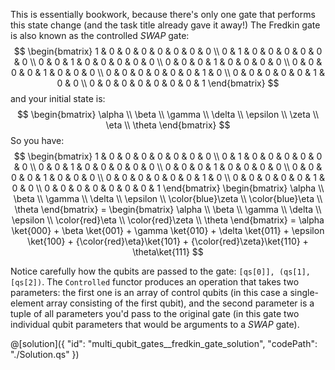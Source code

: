 This is essentially bookwork, because there's only one gate that performs this state change (and the task title already gave it away!)
The Fredkin gate is also known as the controlled $SWAP$ gate:
$$
\begin{bmatrix}
1 & 0 & 0 & 0 & 0 & 0 & 0 & 0 \\
0 & 1 & 0 & 0 & 0 & 0 & 0 & 0 \\
0 & 0 & 1 & 0 & 0 & 0 & 0 & 0 \\
0 & 0 & 0 & 1 & 0 & 0 & 0 & 0 \\
0 & 0 & 0 & 0 & 1 & 0 & 0 & 0 \\
0 & 0 & 0 & 0 & 0 & 0 & 1 & 0 \\
0 & 0 & 0 & 0 & 0 & 1 & 0 & 0 \\
0 & 0 & 0 & 0 & 0 & 0 & 0 & 1
\end{bmatrix}
$$
and your initial state is:
$$
\begin{bmatrix}
\alpha \\ \beta \\ \gamma \\ \delta \\ \epsilon \\ \zeta \\ \eta \\ \theta
\end{bmatrix}
$$
So you have:
$$
\begin{bmatrix}
1 & 0 & 0 & 0 & 0 & 0 & 0 & 0 \\
0 & 1 & 0 & 0 & 0 & 0 & 0 & 0 \\
0 & 0 & 1 & 0 & 0 & 0 & 0 & 0 \\
0 & 0 & 0 & 1 & 0 & 0 & 0 & 0 \\
0 & 0 & 0 & 0 & 1 & 0 & 0 & 0 \\
0 & 0 & 0 & 0 & 0 & 0 & 1 & 0 \\
0 & 0 & 0 & 0 & 0 & 1 & 0 & 0 \\
0 & 0 & 0 & 0 & 0 & 0 & 0 & 1
\end{bmatrix}
\begin{bmatrix}
\alpha \\ \beta \\ \gamma \\ \delta \\ \epsilon \\ \color{blue}\zeta \\ \color{blue}\eta \\ \theta
\end{bmatrix} =
\begin{bmatrix}
\alpha \\ \beta \\ \gamma \\ \delta \\ \epsilon \\ \color{red}\eta \\ \color{red}\zeta \\ \theta
\end{bmatrix} =
\alpha \ket{000} + \beta \ket{001} + \gamma \ket{010} + \delta \ket{011} + \epsilon \ket{100} + {\color{red}\eta}\ket{101} + {\color{red}\zeta}\ket{110} + \theta\ket{111}
$$

Notice carefully how the qubits are passed to the gate: `[qs[0]], (qs[1], [qs[2])`. The `Controlled` functor produces an operation that takes two parameters: the first one is an array of control qubits (in this case a single-element array consisting of the first qubit), and the second parameter is a tuple of all parameters you'd pass to the original gate (in this gate two individual qubit parameters that would be arguments to a $SWAP$ gate).

@[solution]({
    "id": "multi_qubit_gates__fredkin_gate_solution",
    "codePath": "./Solution.qs"
})
